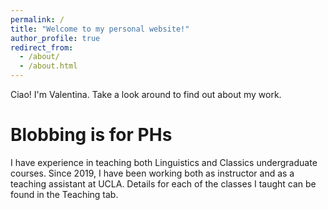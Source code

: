 ```yaml
---
permalink: /
title: "Welcome to my personal website!"
author_profile: true
redirect_from: 
  - /about/
  - /about.html
---
```


Ciao! I'm Valentina. Take a look around to find out about my work.

Blobbing is for PHs
=======

I have experience in teaching both Linguistics and Classics undergraduate courses. Since 2019, I have been working both as instructor and as a teaching assistant at UCLA. Details for each of the classes I taught can be found in the Teaching tab.
